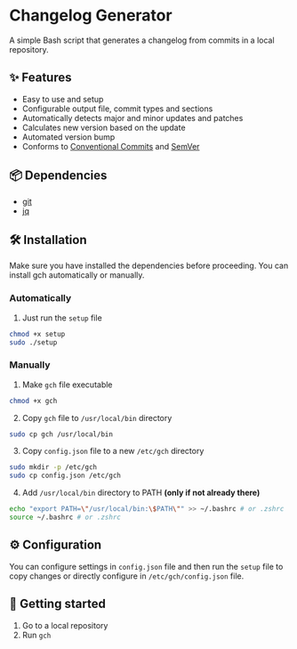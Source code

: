 # Changelog Generator
A simple Bash script that generates a changelog from commits in a local repository.

## ✨ Features
- Easy to use and setup
- Configurable output file, commit types and sections
- Automatically detects major and minor updates and patches
- Calculates new version based on the update
- Automated version bump
- Conforms to [Conventional Commits](https://conventionalcommits.org) and [SemVer](https://semver.org)

## 📦 Dependencies
- [git](https://git-scm.com)
- [jq](https://jqlang.github.io/jq)

## 🛠️ Installation
Make sure you have installed the dependencies before proceeding. You can install gch automatically or manually.
### Automatically
1. Just run the `setup` file
```bash
chmod +x setup
sudo ./setup
```
### Manually
1. Make `gch` file executable
```bash
chmod +x gch
``` 
2. Copy `gch` file to `/usr/local/bin` directory
```bash
sudo cp gch /usr/local/bin
```
3. Copy `config.json` file to a new `/etc/gch` directory
```bash
sudo mkdir -p /etc/gch
sudo cp config.json /etc/gch
```
4. Add `/usr/local/bin` directory to PATH **(only if not already there)**
```bash
echo "export PATH=\"/usr/local/bin:\$PATH\"" >> ~/.bashrc # or .zshrc
source ~/.bashrc # or .zshrc
```
## ⚙️ Configuration
You can configure settings in `config.json` file and then run the `setup` file to copy changes or directly configure in `/etc/gch/config.json` file.

## 🚀 Getting started
1. Go to a local repository
2. Run `gch`